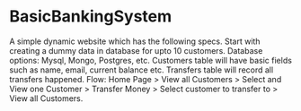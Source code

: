 # BasicBankingSystem
A simple dynamic website which has the following specs.
Start with creating a dummy data in database for upto 10 customers. Database options: Mysql, Mongo, Postgres, etc. Customers table will have basic fields such as name, email, current balance etc. Transfers table will record all transfers happened.
Flow: Home Page > View all Customers > Select and View one Customer > Transfer Money > Select customer to transfer to > View all Customers.

